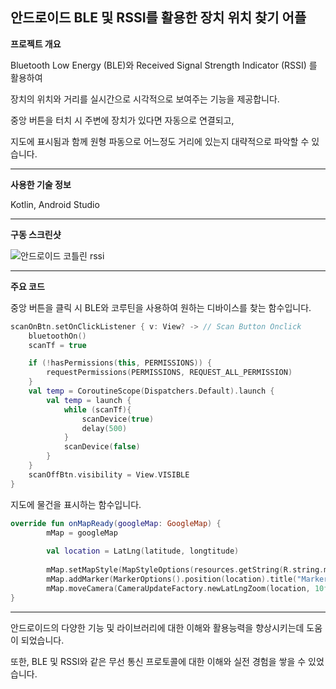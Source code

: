 ## 안드로이드 BLE 및 RSSI를 활용한 장치 위치 찾기 어플

**프로젝트 개요**

Bluetooth Low Energy (BLE)와 Received Signal Strength Indicator (RSSI) 를 활용하여 

장치의 위치와 거리를 실시간으로 시각적으로 보여주는 기능을 제공합니다.

중앙 버튼을 터치 시 주변에 장치가 있다면 자동으로 연결되고,

지도에 표시됨과 함께 원형 파동으로 어느정도 거리에 있는지 대략적으로 파악할 수 있습니다.

--------------------------------------------------------

**사용한 기술 정보**

Kotlin, Android Studio

--------------------------------------------------------

**구동 스크린샷**

![안드로이드 코틀린 rssi](https://github.com/GH1014/Android_BLE_Rssi_Kotlin/assets/95550744/391d48e1-4b2f-4d65-8962-be347758cc1f)

--------------------------------------------------------

**주요 코드**

중앙 버튼을 클릭 시 BLE와 코루틴을 사용하여 원하는 디바이스를 찾는 함수입니다.

```kotlin
scanOnBtn.setOnClickListener { v: View? -> // Scan Button Onclick
    bluetoothOn()
    scanTf = true

    if (!hasPermissions(this, PERMISSIONS)) {
        requestPermissions(PERMISSIONS, REQUEST_ALL_PERMISSION)
    }
    val temp = CoroutineScope(Dispatchers.Default).launch {
        val temp = launch {
            while (scanTf){
                scanDevice(true)
                delay(500)
            }
            scanDevice(false)
        }
    }
    scanOffBtn.visibility = View.VISIBLE
}
```

지도에 물건을 표시하는 함수입니다.

```kotlin
override fun onMapReady(googleMap: GoogleMap) {
        mMap = googleMap
        
        val location = LatLng(latitude, longtitude)
        
        mMap.setMapStyle(MapStyleOptions(resources.getString(R.string.mapstyle)))
        mMap.addMarker(MarkerOptions().position(location).title("Marker in Sydney"))
        mMap.moveCamera(CameraUpdateFactory.newLatLngZoom(location, 10f))
}
```

--------------------------------------------------------

안드로이드의 다양한 기능 및 라이브러리에 대한 이해와 활용능력을 향상시키는데 도움이 되었습니다.

또한, BLE 및 RSSI와 같은 무선 통신 프로토콜에 대한 이해와 실전 경험을 쌓을 수 있었습니다.
